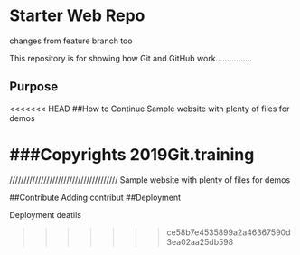 
# Starter Web Repo

changes from feature branch too

This repository is for showing how Git and GitHub work................

## Purpose
<<<<<<< HEAD
##How to Continue
Sample website with plenty of files for demos

###Copyrights
2019Git.training
=======
//////////////////////////////////////
Sample website with plenty of files for demos

##Contribute
Adding contribut
##Deployment

Deployment deatils
>>>>>>> ce58b7e4535899a2a46367590d3ea02aa25db598
